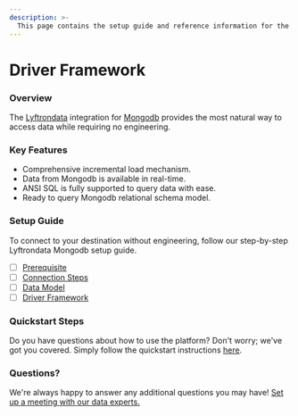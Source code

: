 ```yaml
---
description: >-
  This page contains the setup guide and reference information for the Mongodb source connector.
---
```


# Driver Framework

### Overview

The [Lyftrondata](https://www.lyftrondata.com/) integration for [Mongodb](None) provides the most natural way to access data while requiring no engineering.

### Key Features

* Comprehensive incremental load mechanism.
* Data from Mongodb is available in real-time.&#x20;
* ANSI SQL is fully supported to query data with ease.
* Ready to query Mongodb relational schema model.

### Setup Guide

To connect to your destination without engineering, follow our step-by-step Lyftrondata Mongodb setup guide.

* [ ] [Prerequisite](../prerequisite.md)
* [ ] [Connection Steps](../connection-steps.md)
* [ ] [Data Model](../data-model/erd.md)
* [ ] [Driver Framework](../driver-framework/)

### Quickstart Steps

Do you have questions about how to use the platform? Don't worry; we've got you covered. Simply follow the quickstart instructions [here](../driver-framework/README.md).

### Questions? <a href="#questions" id="questions"></a>

We're always happy to answer any additional questions you may have! [Set up a meeting with our data experts.](https://www.lyftrondata.com/book-a-meeting/)



